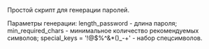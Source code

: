 Простой скрипт для генерации паролей.

Параметры генерации:
length_password - длина пароля;
min_required_chars - минимальное количество рекомендуемых символов;
special_keys = '!@$%^&*()_-+' - набор спецсимволов.
